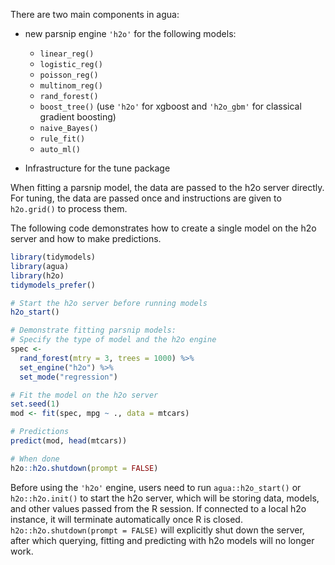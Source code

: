 
There are two main components in agua:

-   new parsnip engine `'h2o'` for the following models:

    -   `linear_reg()`
    -   `logistic_reg()`
    -   `poisson_reg()`
    -   `multinom_reg()`
    -   `rand_forest()`
    -   `boost_tree()` (use `'h2o'` for xgboost and `'h2o_gbm'` for
        classical gradient boosting)
    -   `naive_Bayes()`
    -   `rule_fit()`
    -   `auto_ml()`

-   Infrastructure for the tune package

When fitting a parsnip model, the data are passed to the h2o server
directly. For tuning, the data are passed once and instructions are
given to `h2o.grid()` to process them.

The following code demonstrates how to create a single model on the h2o
server and how to make predictions.

``` r
library(tidymodels)
library(agua)
library(h2o)
tidymodels_prefer()

# Start the h2o server before running models
h2o_start()

# Demonstrate fitting parsnip models: 
# Specify the type of model and the h2o engine 
spec <-
  rand_forest(mtry = 3, trees = 1000) %>%
  set_engine("h2o") %>%
  set_mode("regression")

# Fit the model on the h2o server
set.seed(1)
mod <- fit(spec, mpg ~ ., data = mtcars)

# Predictions
predict(mod, head(mtcars))

# When done
h2o::h2o.shutdown(prompt = FALSE)
```

Before using the `'h2o'` engine, users need to run `agua::h2o_start()`
or `h2o::h2o.init()` to start the h2o server, which will be storing
data, models, and other values passed from the R session. If connected
to a local h2o instance, it will terminate automatically once R is
closed. `h2o::h2o.shutdown(prompt = FALSE)` will explicitly shut down
the server, after which querying, fitting and predicting with h2o models
will no longer work.
